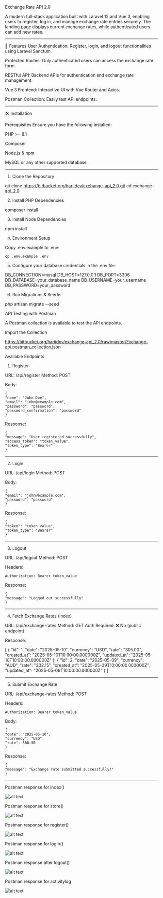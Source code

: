 Exchange Rate API 2.0

A modern full-stack application built with Laravel 12 and Vue 3, enabling users to register, log in, and manage exchange rate entries securely. The landing page displays current exchange rates, while authenticated users can add new rates.

--------------------------------------------------------------------------------

🚀 Features
User Authentication: Register, login, and logout functionalities using Laravel Sanctum.

Protected Routes: Only authenticated users can access the exchange rate form.

RESTful API: Backend APIs for authentication and exchange rate management.

Vue 3 Frontend: Interactive UI with Vue Router and Axios.

Postman Collection: Easily test API endpoints.

--------------------------------------------------------------------------------

🛠️ Installation

Prerequisites
Ensure you have the following installed:

PHP >= 8.1

Composer

Node.js & npm

MySQL or any other supported database

--------------------------------------------------------------------------------

1. Clone the Repository

git clone https://bitbucket.org/hariidev/exchange-api_2.0.git
cd exchange-api_2.0

2. Install PHP Dependencies

composer install

3. Install Node Dependencies

npm install

4. Environment Setup

Copy .env.example to .env:

    cp .env.example .env

5. Configure your database credentials in the .env file:

DB_CONNECTION=mysql
DB_HOST=127.0.0.1
DB_PORT=3306
DB_DATABASE=your_database_name
DB_USERNAME=your_username
DB_PASSWORD=your_password

6. Run Migrations & Seeder

php artisan migrate --seed


API Testing with Postman

A Postman collection is available to test the API endpoints.

Import the Collection

https://bitbucket.org/hariidev/exchange-api_2.0/raw/master/Exchange-api.postman_collection.json


Available Endpoints

1. Register

URL: /api/register
Method: POST

Body:

    {
    "name": "John Doe",
    "email": "john@example.com",
    "password": "password",
    "password_confirmation": "password"
    }


Response:

    {
    "message": "User registered successfully",
    "access_token": "token_value",
    "token_type": "Bearer"
    }

--------------------------------------------------------------------------------
2. Login

URL: /api/login
Method: POST

Body:

    {
    "email": "john@example.com",
    "password": "password"
    }

Response:

    {
    "token": "token_value",
    "token_type": "Bearer"
    }

--------------------------------------------------------------------------------

3. Logout

URL: /api/logout
Method: POST

Headers:

    Authorization: Bearer token_value

Response:

    {
    "message": "Logged out successfully"
    }

--------------------------------------------------------------------------------

4. Fetch Exchange Rates (index)

URL: /api/exchange-rates
Method: GET
Auth Required: ❌ No (public endpoint)

Response:

[
  {
    "id": 1,
    "date": "2025-05-10",
    "currency": "USD",
    "rate": "305.00",
    "created_at": "2025-05-10T10:00:00.000000Z",
    "updated_at": "2025-05-10T10:00:00.000000Z"
  },
  {
    "id": 2,
    "date": "2025-05-09",
    "currency": "AUD",
    "rate": "202.15",
    "created_at": "2025-05-09T10:00:00.000000Z",
    "updated_at": "2025-05-09T10:00:00.000000Z"
  }
]

--------------------------------------------------------------------------------

5. Submit Exchange Rate

URL: /api/exchange-rates
Method: POST

Headers:

    Authorization: Bearer token_value

Body:

    {
    "date": "2025-05-10",
    "currency": "USD",
    "rate": 300.50
    }

Response:

    {
    "message": "Exchange rate submitted successfully!"
    }

-------------------------------------------------------------------------
Postman response for index()

![alt text](image.png)



Postman response for store() 

![alt text](image-1.png)


Postman response for register() 

![alt text](image-2.png)


Postman response for login()

![alt text](image-3.png)


Postman response after logout()

![alt text](image-4.png)

Postman response for activitylog

![alt text](image-5.png)